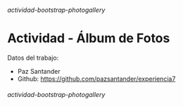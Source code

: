 ###### actividad-bootstrap-photogallery

# Actividad - Álbum de Fotos

Datos del trabajo:
- Paz Santander
- Github: 	https://github.com/pazsantander/experiencia7

###### actividad-bootstrap-photogallery